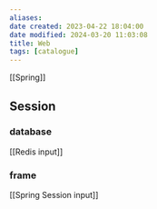 ```yaml
---
aliases: 
date created: 2023-04-22 18:04:00
date modified: 2024-03-20 11:03:08
title: Web
tags: [catalogue]
---
```



[[Spring]]
## Session

### database

[[Redis input]]

### frame

[[Spring Session input]]

